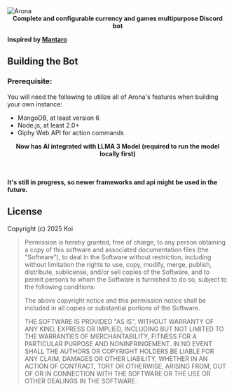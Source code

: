 <img alt="Arona" src="https://i.imgur.com/7JZhIoL.png"/>

<center><b>Complete and configurable currency and games multipurpose Discord bot</b></center>

**Inspired by [Mantaro](https://github.com/Mantaro)**

## Building the Bot

### Prerequisite:

You will need the following to utilize all of Arona's features when building your own instance:
* MongoDB, at least version 6
* Node.js, at least 2.0+
* Giphy Web API for action commands

<center><b>Now has AI integrated with LLMA 3 Model (required to run the model locally first)</b></center>
<br><br>

**It's still in progress, so newer frameworks and api might be used in the future.**

## License

Copyright (c) 2025 Koi

> Permission is hereby granted, free of charge, to any person obtaining a copy
> of this software and associated documentation files (the "Software"), to deal
> in the Software without restriction, including without limitation the rights
> to use, copy, modify, merge, publish, distribute, sublicense, and/or sell
> copies of the Software, and to permit persons to whom the Software is
> furnished to do so, subject to the following conditions:
> 
> The above copyright notice and this permission notice shall be included in all
> copies or substantial portions of the Software.
> 
> THE SOFTWARE IS PROVIDED "AS IS", WITHOUT WARRANTY OF ANY KIND, EXPRESS OR
> IMPLIED, INCLUDING BUT NOT LIMITED TO THE WARRANTIES OF MERCHANTABILITY,
> FITNESS FOR A PARTICULAR PURPOSE AND NONINFRINGEMENT. IN NO EVENT SHALL THE
> AUTHORS OR COPYRIGHT HOLDERS BE LIABLE FOR ANY CLAIM, DAMAGES OR OTHER
> LIABILITY, WHETHER IN AN ACTION OF CONTRACT, TORT OR OTHERWISE, ARISING FROM,
> OUT OF OR IN CONNECTION WITH THE SOFTWARE OR THE USE OR OTHER DEALINGS IN THE
> SOFTWARE.
